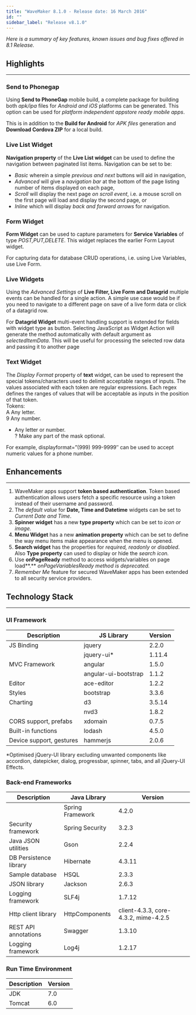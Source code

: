 ```yaml
---
title: "WaveMaker 8.1.0 - Release date: 16 March 2016"
id: ""
sidebar_label: "Release v8.1.0"
---
```

*Here is a summary of key features, known issues and bug fixes offered in 8.1 Release.*

## Highlights
---

### Send to Phonegap

Using **Send to PhoneGap** mobile build, a complete package for building both _apk/ipa_ files for _Android and iOS_ platforms can be generated. This option can be used for _platform independent appstore ready mobile apps_.

This is in addition to the **Build for Android** for _APK files_ generation and **Download Cordova ZIP** for a local build.

### Live List Widget

**Navigation property** of the **Live List widget** can be used to define the navigation between paginated list items. Navigation can be set to be:

*   _Basic_ wherein a simple _previous and next_ buttons will aid in navigation,
*   _Advanced_ will give a _navigation bar_ at the bottom of the page listing number of items displayed on each page,
*   _Scroll_ will display the next page _on scroll event_, i.e. a mouse scroll on the first page will load and display the second page, or
*   _Inline_ which will display _back and forward arrows_ for navigation.

### Form Widget

**Form Widget** can be used to capture parameters for **Service Variables** of type _POST,PUT,DELETE_. This widget replaces the earlier Form Layout widget.

For capturing data for database CRUD operations, i.e. using Live Variables, use Live Form.

### Live Widgets

Using the _Advanced Settings_ of **Live Filter, Live Form and Datagrid** multiple events can be handled for a single action. A simple use case would be if you need to navigate to a different page on save of a live form data or click of a datagrid row.

For **Datagrid Widget** multi-event handling support is extended for fields with widget type as button. Selecting JavaScript as Widget Action will generate the method automatically with default argument as _selectedItemData_. This will be useful for processing the selected row data and passing it to another page

### Text Widget

The _Display Format_ property of **text** widget, can be used to represent the special tokens/characters used to delimit acceptable ranges of inputs. The values associated with each token are regular expressions. Each regex defines the ranges of values that will be acceptable as inputs in the position of that token.  
Tokens:  
A Any letter.  
9 Any number.  
* Any letter or number.  
? Make any part of the mask optional.

For example, displayformat=”(999) 999-9999″ can be used to accept numeric values for a phone number.

## Enhancements
---

1.  WaveMaker apps support **token based authentication**. Token based authentication allows users fetch a specific resource using a token instead of their username and password.
2.  The _default value_ for **Date, Time and Datetime** widgets can be set to _Current Date and Time_.
3.  **Spinner widget** has a new **type property** which can be set to _icon or image._
4.  **Menu Widget** has a new **animation property** which can be set to define the way menu items make appearance when the menu is opened.
5.  **Search widget** has the properties for _required, readonly_ or _disabled_. Also **Type property** can used to display or hide the _search icon._
6.  Use **onPageReady** method to access widgets/variables on page load**.** _onPageVariablesReady method is deprecated._
7.  _Remember Me_ feature for secured WaveMaker apps has been extended to all security service providers.


## Technology Stack
---
### UI Framework

| Description | JS Library | Version |
| --- | --- | --- |
| JS Binding | jquery | 2.2.0 |
|  | jquery-ui* | 1.11.4 |
| MVC Framework | angular | 1.5.0 |
|  | angular-ui-bootstrap | 1.1.2 |
| Editor | ace-editor | 1.2.2 |
| Styles | bootstrap | 3.3.6 |
| Charting | d3 | 3.5.14 |
|  | nvd3 | 1.8.2 |
| CORS support, prefabs | xdomain | 0.7.5 |
| Built-in functions | lodash | 4.5.0 |
| Device support, gestures | hammerjs | 2.0.6 |

*Optimised jQuery-UI library excluding unwanted components like accordion, datepicker, dialog, progressbar, spinner, tabs, and all jQuery-UI Effects.

### Back-end Frameworks

| Description | Java Library | Version |
| --- | --- | --- |
|  | Spring Framework | 4.2.0 |
| Security framework | Spring Security | 3.2.3 |
| Java JSON utilities | Gson | 2.2.4 |
| DB Persistence library | Hibernate | 4.3.11 |
| Sample database | HSQL | 2.3.3 |
| JSON library | Jackson | 2.6.3 |
| Logging framework | SLF4j | 1.7.12 |
| Http client library | HttpComponents | client-4.3.3, core-4.3.2, mime-4.2.5 |
| REST API annotations | Swagger | 1.3.10 |
| Logging framework | Log4j | 1.2.17 |


### Run Time Environment

| Description | Version |
| --- | --- |
| JDK | 7.0 |
| Tomcat | 6.0 |